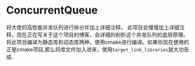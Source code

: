 # ConcurrentQueue
将大佬的高性能并发队列进行拆分并加上详细注释。
此项目会慢慢加上详细注释，现在正在写关于这个项目的博客，会详细的剖析这个并发队列的底层原理。    
将此项目编译为静态库和动态库两种，使用cmake进行编译。如果你现在使用的正是cmake项目,那么将库文件加入进来，使用```target_link_libraries```就大功告成.
